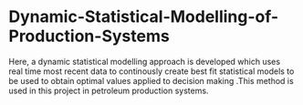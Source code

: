 # Dynamic-Statistical-Modelling-of-Production-Systems
Here, a dynamic statistical modelling approach is developed which uses real time most recent data to continously create best fit statistical models to be used to obtain optimal values applied to decision making .This method is used in this project in petroleum production systems.
